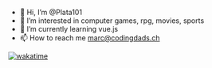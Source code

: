 - 👋 Hi, I’m @Plata101
- 👀 I’m interested in computer games, rpg, movies, sports
- 🌱 I’m currently learning vue.js
- 📫 How to reach me marc@codingdads.ch

[![wakatime](https://wakatime.com/badge/user/</miegstroem>.svg)](https://wakatime.com/@<miegstroem>)


<!---
Plata101/Plata101 is a ✨ special ✨ repository because its `README.md` (this file) appears on your GitHub profile.
You can click the Preview link to take a look at your changes.
--->
